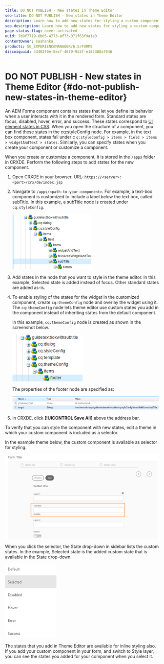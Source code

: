 ```yaml
---
title: DO NOT PUBLISH - New states in Theme Editor
seo-title: DO NOT PUBLISH - New states in Theme Editor
description: Learn how to add new states for styling a custom component in theme editor.
seo-description: Learn how to add new states for styling a custom component in theme editor.
page-status-flag: never-activated
uuid: 7b0f7719-0b05-4773-af73-071f63f9a1a3
contentOwner: sashanka
products: SG_EXPERIENCEMANAGER/6.5/FORMS
discoiquuid: 43402f0e-8ecf-4679-9d3f-e182388a7046
---
```


# DO NOT PUBLISH - New states in Theme Editor {#do-not-publish-new-states-in-theme-editor}

An AEM Forms component contains states that let you define its behavior when a user interacts with it in the rendered form. Standard states are focus, disabled, hover, error, and success. These states correspond to [UI element states in CSS](https://www.w3.org/TR/2001/CR-css3-selectors-20011113/#UIstates). When you open the structure of a component, you can find these states in the cq:styleConfig node. For example, in the text box component, states fall under c `q:styleConfig > items > field > items > widgetAndText > states`. Similarly, you can specify states when you create your component or customize a component.

When you create or customize a component, it is stored in the `/apps` folder in CRXDE. Perform the following steps to add states for the new component.

1. Open CRXDE in your browser.
   URL: `https://<server>:<port>/crx/de/index.jsp`
1. Navigate to `/apps/<path-to-your-component>`.
   For example, a text-box component is customized to include a label below the text box, called subTitle. In this example, a subTitle node is created under `cq:styleConfig`.

   ![The custom component node](assets/new-node-custom-component.png)

1. Add states in the node that you want to style in the theme editor.
   In this example, Selected state is added instead of focus. Other standard states are added as-is.
1. To enable styling of the states for the widget in the customized component, create `cq:themeConfig` node and overlay the widget using it. The `cq:themeConfig` node lets theme editor use custom states you add in the component instead of inheriting states from the default component.

   In this example, `cq:themeConfig` node is created as shown in the screenshot below.

   ![The footer node under items of the theme configuration](assets/footer-node.png)

   The properties of the footer node are specified as:

    ![Footer node properties](assets/footer-node-properties.png)

1. In CRXDE, click **[!UICONTROL Save All]** above the address bar.

To verify that you can style the component with new states, edit a theme in which your custom component is included as a selector.

In the example theme below, the custom component is available as selector for styling.

![Example theme with custom component highlighted](assets/theme-custom-component.png)

When you click the selector, the State drop-down in sidebar lists the custom states. In the example, Selected state is the added custom state that is available in the State drop-down.

![New state for styling visible in the STATE field](assets/new-state-theme.png)

The states that you add in Theme Editor are available for inline styling also. If you add your custom component in your form, and switch to Style layer, you can see the states you added for your component when you select it.
